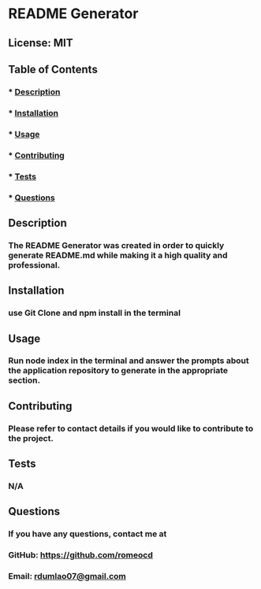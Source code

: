 
  # README Generator
  
  ## License: MIT  
  ### 

  ## Table of Contents
  ### * [Description](#description)
  ### * [Installation](#installation)
  ### * [Usage](#usage)
  ### * [Contributing](#Contributing)
  ### * [Tests](#tests)
  ### * [Questions](#questions)

  ## Description
  ### The README Generator was created in order to quickly generate README.md while making it a high quality and professional.

  ## Installation
  ### use Git Clone and npm install in the terminal

  ## Usage
  ### Run node index in the terminal and answer the prompts about the application repository to generate in the appropriate section.

  ## Contributing
  ### Please refer to contact details if you would like to contribute to the project.

  ## Tests
  ### N/A

  ## Questions
  ### If you have any questions, contact me at

  ### GitHub: https://github.com/romeocd
  ### Email: rdumlao07@gmail.com

